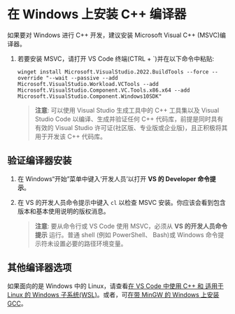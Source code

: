 <h1 data-loc-id="walkthrough.windows.install.compiler">在 Windows 上安装 C++ 编译器</h1>
<p data-loc-id="walkthrough.windows.text1">如果要对 Windows 进行 C++ 开发，建议安装 Microsoft Visual C++ (MSVC)编译器。</p>
<ol>
<li><p data-loc-id="walkthrough.windows.text2">若要安装 MSVC，请打开 VS Code 终端(CTRL + `)并在以下命令中粘贴:
</p><pre><code style="white-space: pre-wrap;">winget install Microsoft.VisualStudio.2022.BuildTools --force --override "--wait --passive --add Microsoft.VisualStudio.Workload.VCTools --add Microsoft.VisualStudio.Component.VC.Tools.x86.x64 --add Microsoft.VisualStudio.Component.Windows10SDK"</code></pre>
</li>
<blockquote>
<p><strong data-loc-id="walkthrough.windows.note1">注意</strong>: <span data-loc-id="walkthrough.windows.note1.text">可以使用 Visual Studio 生成工具中的 C++ 工具集以及 Visual Studio Code 以编译、生成并验证任何 C++ 代码库，前提是同时具有有效的 Visual Studio 许可证(社区版、专业版或企业版)，且正积极将其用于开发该 C++ 代码库。</span></p>
</blockquote>

</ol>
<h2 data-loc-id="walkthrough.windows.verify.compiler">验证编译器安装</h2>
<ol>
<li><p data-loc-id="walkthrough.windows.open.command.prompt">在 Windows“开始”菜单中键入‘开发人员’以打开 <strong data-loc-id="walkthrough.windows.command.prompt.name1">VS 的 Developer 命令提示</strong>。</p>
</li>
<li><p data-loc-id="walkthrough.windows.check.install">在 VS 的开发人员命令提示中键入 <code>cl</code> 以检查 MSVC 安装。你应该会看到包含版本和基本使用说明的版权消息。</p>
<blockquote>
<p><strong data-loc-id="walkthrough.windows.note2">注意</strong>: <span data-loc-id="walkthrough.windows.note2.text">要从命令行或 VS Code 使用 MSVC，必须从 <strong data-loc-id="walkthrough.windows.command.prompt.name2">VS 的开发人员命令提示</strong> 运行。普通 shell (例如 <span>PowerShell</span>、 <span>Bash</span>)或 Windows 命令提示符未设置必要的路径环境变量。</span></p>
</blockquote>
</li>
</ol>
<h2 data-loc-id="walkthrough.windows.other.compilers">其他编译器选项</h2>
<p data-loc-id="walkthrough.windows.text3">如果面向的是 Windows 中的 Linux，请查看<a href="https://code.visualstudio.com/docs/cpp/config-wsl" data-loc-id="walkthrough.windows.link.title1">在 VS Code 中使用 C++ 和 适用于 Linux 的 Windows 子系统(WSL)</a>。或者，可<a href="https://code.visualstudio.com/docs/cpp/config-mingw" data-loc-id="walkthrough.windows.link.title2">在带 MinGW 的 Windows 上安装 GCC</a>。</p>